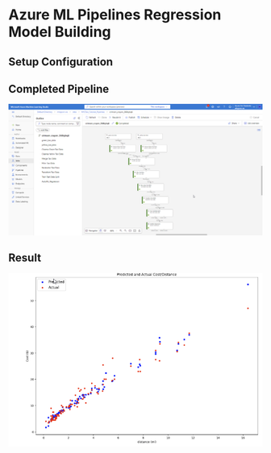 # Azure ML Pipelines Regression Model Building
 
## Setup Configuration
## Completed Pipeline
![](img/pipelines.png)
## Result
![](img/graph.png)
